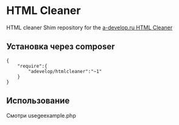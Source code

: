 # HTML Cleaner

HTML cleaner Shim repository for the [a-develop.ru HTML Cleaner](http://a-develop.ru/catalog/product/4)

## Установка через composer

```
{
	"require":{
		"adevelop/htmlcleaner":"~1"
	}
}
```

## Использование

Смотри usegeexample.php